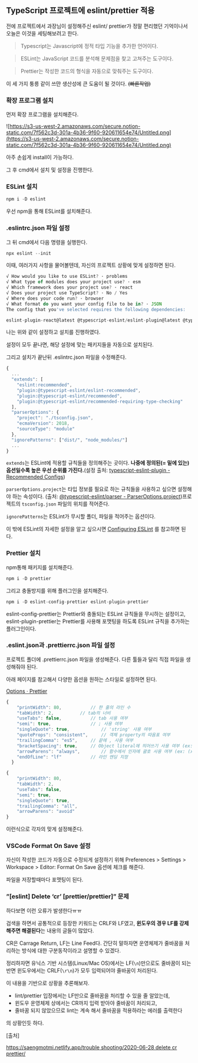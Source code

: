 ## TypeScript 프로젝트에 eslint/prettier 적용

 전에 프로젝트에서 과장님이 설정해주신 eslint/ prettier가 정말 편리했던 기억이나서 오늘은 이것을 세팅해보려고 한다.

> Typescript는 Javascript에 정적 타입 기능을 추가한 언어이다.

> ESLint는 JavaScript 코드를 분석해 문제점을 찾고 고쳐주는 도구이다.

> Prettier는 작성한 코드의 형식을 자동으로 맞춰주는 도구이다.

이 세 가지 퉁릉 같이 쓰먄 생산성에 큰 도움이 될 것이다. ~~(빠른작업)~~

### 확장 프로그램 설치

먼저 확장 프로그램을 설치해준다. 

![https://s3-us-west-2.amazonaws.com/secure.notion-static.com/7f562c3d-301a-4b36-9f60-920611654e74/Untitled.png](https://s3-us-west-2.amazonaws.com/secure.notion-static.com/7f562c3d-301a-4b36-9f60-920611654e74/Untitled.png)

 

아주 손쉽게 install이 가능하다.

그 후 cmd에서 설치 및 설정을 진행한다.

### ESLint 설치

```jsx
npm i -D eslint
```

우선 npm을 통해 ESLint를 설치해준다.

### .eslintrc.json 파일 설정

그 뒤 cmd에서 다음 명령을 실행한다.

```jsx
npx eslint --init
```

이때, 여러가지 사항을 물어볼텐데, 자신의 프로젝트 상황에 맞게 설정하면 된다.

```jsx
√ How would you like to use ESLint? · problems
√ What type of modules does your project use? · esm
√ Which framework does your project use? · react
√ Does your project use TypeScript? · No / Yes
√ Where does your code run? · browser
√ What format do you want your config file to be in? · JSON
The config that you've selected requires the following dependencies:

eslint-plugin-react@latest @typescript-eslint/eslint-plugin@latest @typescript-eslint/parser@latest √ Would you like to install them now with npm? · No / Yes
```

나는 위와 같이 설정하고 설치를 진행하였다.

설정이 모두 끝나면, 해당 설정에 맞는 패키지들을 자동으로 설치된다.

그리고 설치가 끝난뒤 .eslintrc.json 파일을 수정해준다.

```jsx
{
  ...
  "extends": [
    "eslint:recommended",
    "plugin:@typescript-eslint/eslint-recommended",
    "plugin:@typescript-eslint/recommended",
    "plugin:@typescript-eslint/recommended-requiring-type-checking"
  ],
  "parserOptions": {
    "project": "./tsconfig.json",
    "ecmaVersion": 2018,
    "sourceType": "module"
  },
  "ignorePatterns": ["dist/", "node_modules/"]
  ...
}
```

`extends`는 ESLint에 적용할 규칙들을 정의해주는 곳이다. **나중에 정의된(= 밑에 있는) 옵션일수록 높은 우선 순위를 가진다.**(설정 출처: [typescript-eslint-plugin - Recommended Configs](https://github.com/typescript-eslint/typescript-eslint/tree/master/packages/eslint-plugin#recommended-configs))

`parserOptions.project`는 타입 정보를 필요로 하는 규칙들을 사용하고 싶으면 설정해야 하는 속성이다. (출처: [@typescript-eslint/parser - ParserOptions.project](https://www.npmjs.com/package/@typescript-eslint/parser#parseroptionsproject))프로젝트의 `tsconfig.json` 파일의 위치를 적어준다.

`ignorePatterns`는 ESLint가 무시할 폴더, 파일을 적어주는 옵션이다.

이 밖에 ESLint의 자세한 설정을 알고 싶으시면 [Configuring ESLint](https://eslint.org/docs/user-guide/configuring) 를 참고하면 된다.

### Prettier 설치

npm통해 패키지를 설치해준다.

```jsx
npm i -D prettier
```

그리고 충돌방지를 위해 플러그인을 설치해준다.

```jsx
npm i -D eslint-config-prettier eslint-plugin-prettier
```

eslint-config-prettier는 Prettier와 충돌되는 ESLint 규칙들을 무시하는 설정이고, eslint-plugin-prettier는 Prettier를 사용해 포맷팅을 하도록 ESLint 규칙을 추가하는 플러그인이다.

### .eslint.json과 .prettierrc.json 파일 설정

프로젝트 폴더에 .prettierrc.json 파일을 생성해준다. 다른 툴들과 달리 직접 파일을 생성해줘야 된다. 

아래 페이지를 참고해서 다양한 옵션을 원하는 스타일로 설정하면 된다.

[Options · Prettier](https://prettier.io/docs/en/options.html)

```jsx
{
    "printWidth": 80,			// 한 줄의 라인 수
    "tabWidth": 2,			// tab의 너비
    "useTabs": false,			// tab 사용 여부
    "semi": true,				// ; 사용 여부
    "singleQuote": true,			// 'string' 사용 여부
    "quoteProps": "consistent",		// 객체 property의 따옴표 여부
    "trailingComma": "es5",		// 끝에 , 사용 여부
    "bracketSpacing": true,		// Object literal에 띄어쓰기 사용 여부 (ex: { foo: bar })
    "arrowParens": "always",		// 함수에서 인자에 괄호 사용 여부 (ex: (x) => y)
    "endOfLine": "lf"			// 라인 엔딩 지정
  }
```

```jsx
{
    "printWidth": 80,
    "tabWidth": 2,
    "useTabs": false,
    "semi": true,
    "singleQuote": true,
    "trailingComma": "all",
    "arrowParens": "avoid"
}
```

이런식으로 각자의 맞게 설정해준다.

### VSCode Format On Save 설정

자신이 작성한 코드가 자동으로 수정되게 설정하기 위해 Preferences > Settings > Workspace > Editor: Format On Save 옵션에 체크를 해준다.

파일을 저장할때마다 포맷팅이 된다.

### ”[eslint] Delete ‘cr’ [prettier/prettier]” 문제

하다보면 이런 오류가 발생한다ㅠㅠ

검색을 하면서 공통적으로 등장한 키워드는 CRLF와 LF였고, **윈도우의 경우 LF를 강제해주면 해결된다**는 내용의 글들이 많았다.

CR은 Carrage Return, LF는 Line Feed다. 간단히 말하자면 운영체제가 줄바꿈을 처리하는 방식에 대한 구분동작이라고 설명할 수 있겠다.

정리하자면 유닉스 기반 시스템(Linux/Mac OS)에서는 LF(`\n`)만으로도 줄바꿈이 되는 반면 윈도우에서는 CRLF(`\r\n`)가 모두 입력되어야 줄바꿈이 처리된다.

이 내용을 기반으로 상황을 추론해보자.

- lint/prettier 입장에서는 LF만으로 줄바꿈을 처리할 수 있을 줄 알았는데,
- 윈도우 운영체제 상에서는 CR까지 입력 받아야 줄바꿈이 처리되고,
- 줄바꿈 되지 않았으므로 lint는 계속 해서 줄바꿈을 적용하라는 에러를 출력한다

의 상황인듯 하다.

[출처]

[https://saengmotmi.netlify.app/trouble shooting/2020-06-28 delete cr prettier/](https://saengmotmi.netlify.app/trouble%20shooting/2020-06-28%20delete%20cr%20prettier/)
